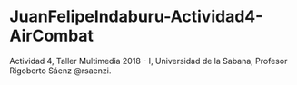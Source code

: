# JuanFelipeIndaburu-Actividad4-AirCombat
Actividad 4, Taller Multimedia 2018 - I, Universidad de la Sabana, Profesor Rigoberto Sáenz @rsaenzi.
